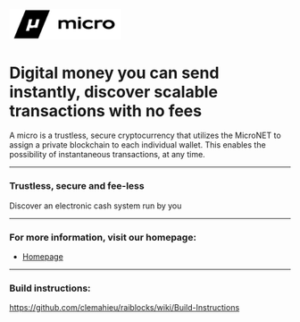 <img src="logo.png" width="200"/>

# Digital money you can send instantly, discover scalable transactions with no fees
A micro is a trustless, secure cryptocurrency that utilizes the MicroNET to assign a private blockchain to each individual wallet. This enables the possibility of instantaneous transactions, at any time.
___

### Trustless, secure and fee-less
Discover an electronic cash system run by you

***

### For more information, visit our homepage:
- [Homepage](https://micropay.cloud)
***

### Build instructions: 
https://github.com/clemahieu/raiblocks/wiki/Build-Instructions
